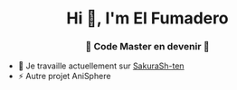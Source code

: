 <h1 align="center">Hi 👋, I'm El Fumadero</h1>
<h3 align="center">👾 Code Master en devenir 👾</h3>

- 🔭  Je travaille actuellement sur  [SakuraSh-ten](https://github.com/ElFumadero/SakuraSh-ten)
- ⚡  Autre projet AniSphere

<p align="left">
</p>


